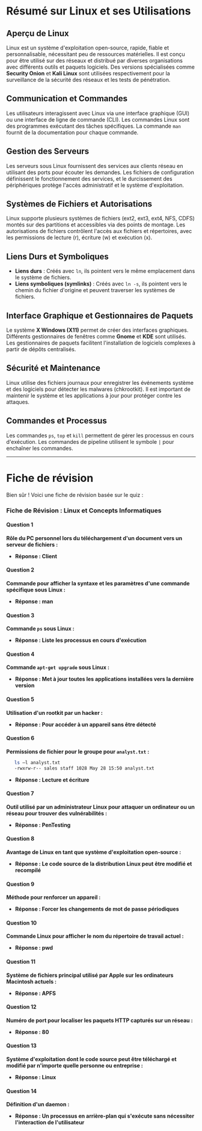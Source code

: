 
# Résumé sur Linux et ses Utilisations

## Aperçu de Linux
Linux est un système d'exploitation open-source, rapide, fiable et personnalisable, nécessitant peu de ressources matérielles. Il est conçu pour être utilisé sur des réseaux et distribué par diverses organisations avec différents outils et paquets logiciels. Des versions spécialisées comme **Security Onion** et **Kali Linux** sont utilisées respectivement pour la surveillance de la sécurité des réseaux et les tests de pénétration.

## Communication et Commandes
Les utilisateurs interagissent avec Linux via une interface graphique (GUI) ou une interface de ligne de commande (CLI). Les commandes Linux sont des programmes exécutant des tâches spécifiques. La commande `man` fournit de la documentation pour chaque commande.

## Gestion des Serveurs
Les serveurs sous Linux fournissent des services aux clients réseau en utilisant des ports pour écouter les demandes. Les fichiers de configuration définissent le fonctionnement des services, et le durcissement des périphériques protège l'accès administratif et le système d'exploitation.

## Systèmes de Fichiers et Autorisations
Linux supporte plusieurs systèmes de fichiers (ext2, ext3, ext4, NFS, CDFS) montés sur des partitions et accessibles via des points de montage. Les autorisations de fichiers contrôlent l'accès aux fichiers et répertoires, avec les permissions de lecture (r), écriture (w) et exécution (x).

## Liens Durs et Symboliques
- **Liens durs** : Créés avec `ln`, ils pointent vers le même emplacement dans le système de fichiers.
- **Liens symboliques (symlinks)** : Créés avec `ln -s`, ils pointent vers le chemin du fichier d'origine et peuvent traverser les systèmes de fichiers.

## Interface Graphique et Gestionnaires de Paquets
Le système **X Windows (X11)** permet de créer des interfaces graphiques. Différents gestionnaires de fenêtres comme **Gnome** et **KDE** sont utilisés. Les gestionnaires de paquets facilitent l'installation de logiciels complexes à partir de dépôts centralisés.

## Sécurité et Maintenance
Linux utilise des fichiers journaux pour enregistrer les événements système et des logiciels pour détecter les malwares (chkrootkit). Il est important de maintenir le système et les applications à jour pour protéger contre les attaques.

## Commandes et Processus
Les commandes `ps`, `top` et `kill` permettent de gérer les processus en cours d'exécution. Les commandes de pipeline utilisent le symbole `|` pour enchaîner les commandes.




----

# Fiche de révision


Bien sûr ! Voici une fiche de révision basée sur le quiz :

### Fiche de Révision : Linux et Concepts Informatiques

#### Question 1
**Rôle du PC personnel lors du téléchargement d'un document vers un serveur de fichiers :**
- **Réponse : Client**

#### Question 2
**Commande pour afficher la syntaxe et les paramètres d'une commande spécifique sous Linux :**
- **Réponse : man**

#### Question 3
**Commande `ps` sous Linux :**
- **Réponse : Liste les processus en cours d'exécution**

#### Question 4
**Commande `apt-get upgrade` sous Linux :**
- **Réponse : Met à jour toutes les applications installées vers la dernière version**

#### Question 5
**Utilisation d'un rootkit par un hacker :**
- **Réponse : Pour accéder à un appareil sans être détecté**

#### Question 6
**Permissions de fichier pour le groupe pour `analyst.txt` :**
```sh
   ls –l analyst.txt
   -rwxrw-r-- sales staff 1028 May 28 15:50 analyst.txt
```
- **Réponse : Lecture et écriture**

#### Question 7
**Outil utilisé par un administrateur Linux pour attaquer un ordinateur ou un réseau pour trouver des vulnérabilités :**
- **Réponse : PenTesting**

#### Question 8
**Avantage de Linux en tant que système d'exploitation open-source :**
- **Réponse : Le code source de la distribution Linux peut être modifié et recompilé**

#### Question 9
**Méthode pour renforcer un appareil :**
- **Réponse : Forcer les changements de mot de passe périodiques**

#### Question 10
**Commande Linux pour afficher le nom du répertoire de travail actuel :**
- **Réponse : pwd**

#### Question 11
**Système de fichiers principal utilisé par Apple sur les ordinateurs Macintosh actuels :**
- **Réponse : APFS**

#### Question 12
**Numéro de port pour localiser les paquets HTTP capturés sur un réseau :**
- **Réponse : 80**

#### Question 13
**Système d'exploitation dont le code source peut être téléchargé et modifié par n'importe quelle personne ou entreprise :**
- **Réponse : Linux**

#### Question 14
**Définition d'un daemon :**
- **Réponse : Un processus en arrière-plan qui s'exécute sans nécessiter l'interaction de l'utilisateur**
